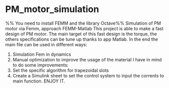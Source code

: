 # PM_motor_simulation
%% You need to install FEMM and the library Octave%%
Simulation of PM motor via Femm, approach FEMM-Matlab
This project is able to make a fast design of PM motor. The main target of this fast design is the torque, the others specifications can be tune up thanks to app Matlab.
In the end the main file can be used in different ways:
1. Simulation Fem in dynamics 
2. Manual optimization to improve the usage of the material
I have in mind to do some improvements:
1. Set the specific algorithm for trapezoidal slots
2. Create a Simulink sheet to set the control system to input the corrents to main function.
ENJOY IT.
